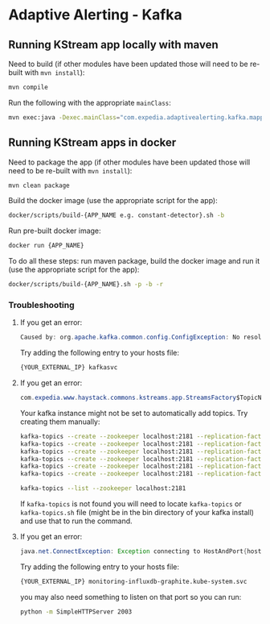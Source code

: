 # Adaptive Alerting - Kafka

## Running KStream app locally with maven

Need to build (if other modules have been updated those will need to be re-built with `mvn install`):

```bash
mvn compile
```

Run the following with the appropriate `mainClass`:

```bash
mvn exec:java -Dexec.mainClass="com.expedia.adaptivealerting.kafka.mapper.KafkaAnomalyDetectorMapper"
```


## Running KStream apps in docker

Need to package the app (if other modules have been updated those will need to be re-built with `mvn install`):

```bash
mvn clean package
```

Build the docker image (use the appropriate script for the app):

```bash
docker/scripts/build-{APP_NAME e.g. constant-detector}.sh -b
```

Run pre-built docker image:

```bash
docker run {APP_NAME}
```

To do all these steps: run maven package, build the docker image and run it (use the appropriate script for the app):
   
```bash
docker/scripts/build-{APP_NAME}.sh -p -b -r
```

### Troubleshooting

1. If you get an error:

    ```java
    Caused by: org.apache.kafka.common.config.ConfigException: No resolvable bootstrap urls given in bootstrap.servers
    ```
    
    Try adding the following entry to your hosts file:
    
    ```bash
    {YOUR_EXTERNAL_IP} kafkasvc
    ```

1. If you get an error:

    ```java
    com.expedia.www.haystack.commons.kstreams.app.StreamsFactory$TopicNotPresentException: Topic 'XXXXXXXX' is configured as a consumer and it is not present
    ```
    
    Your kafka instance might not be set to automatically add topics. Try creating them manually:

    ```bash
    kafka-topics --create --zookeeper localhost:2181 --replication-factor 1 --partitions 1 --topic metrics
    kafka-topics --create --zookeeper localhost:2181 --replication-factor 1 --partitions 1 --topic ewma-metrics
    kafka-topics --create --zookeeper localhost:2181 --replication-factor 1 --partitions 1 --topic pewma-metrics
    kafka-topics --create --zookeeper localhost:2181 --replication-factor 1 --partitions 1 --topic constant-metrics
    kafka-topics --create --zookeeper localhost:2181 --replication-factor 1 --partitions 1 --topic anomalies
    kafka-topics --create --zookeeper localhost:2181 --replication-factor 1 --partitions 1 --topic alerts

    kafka-topics --list --zookeeper localhost:2181
    ```
    
    If `kafka-topics` is not found you will need to locate `kafka-topics` or `kafka-topics.sh` file
     (might be in the bin directory of your kafka install) and use that to run the command.

1. If you get an error:

    ```java
    java.net.ConnectException: Exception connecting to HostAndPort{host='monitoring-influxdb-graphite.kube-system.svc', port=2003}
    ```
    
    Try adding the following entry to your hosts file:
    
    ```bash
    {YOUR_EXTERNAL_IP} monitoring-influxdb-graphite.kube-system.svc
    ```
    
    you may also need something to listen on that port so you can run:
    
    ```bash
    python -m SimpleHTTPServer 2003
    ```
